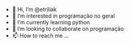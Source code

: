 - 👋 Hi, I’m @etriliak
- 👀 I’m interested in programação no geral
- 🌱 I’m currently learning python
- 💞️ I’m looking to collaborate on programação
- 📫 How to reach me ...

<!---
etriliak/etriliak is a ✨ special ✨ repository because its `README.md` (this file) appears on your GitHub profile.
You can click the Preview link to take a look at your changes.
--->
